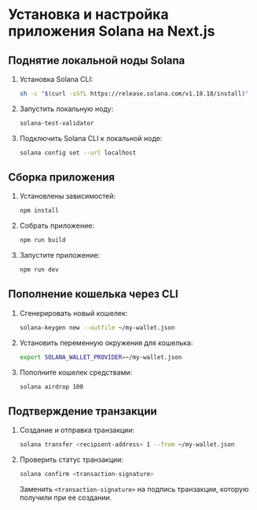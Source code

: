# Установка и настройка приложения Solana на Next.js

## Поднятие локальной ноды Solana

1. Установка Solana CLI:
    ```bash
    sh -c "$(curl -sSfL https://release.solana.com/v1.18.18/install)"
    ```

2. Запустить локальную ноду:
    ```bash
    solana-test-validator
    ```

3. Подключить Solana CLI к локальной ноде:
    ```bash
    solana config set --url localhost
    ```

## Сборка приложения

1. Установлены зависимостей:
    ```bash
    npm install
    ```

2. Собрать приложение:
    ```bash
    npm run build
    ```

3. Запустите приложение:
    ```bash
    npm run dev
    ```

## Пополнение кошелька через CLI

1. Сгенерировать новый кошелек:
    ```bash
    solana-keygen new --outfile ~/my-wallet.json
    ```

2. Установить переменную окружения для кошелька:
    ```bash
    export SOLANA_WALLET_PROVIDER=~/my-wallet.json
    ```

3. Пополните кошелек средствами:
    ```bash
    solana airdrop 100
    ```

## Подтверждение транзакции

1. Создание и отправка транзакции:
    ```bash
    solana transfer <recipient-address> 1 --from ~/my-wallet.json
    ```

2. Проверить статус транзакции:
    ```bash
    solana confirm <transaction-signature>
    ```
    Заменить `<transaction-signature>` на подпись транзакции, которую получили при ее создании.
